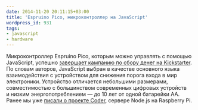```yaml
---
date: 2014-11-20 20:11:15+03:00
title: 'Espruino Pico, микроконтроллер на JavaScript'
wordpress_id: 931
tags:
- javascript
- hardware
---
```


Микроконтроллер Espruino Pico, которым можно управлять с помощью JavaScript, успешно [завершает кампанию по сбору денег на Kickstarter](https://www.kickstarter.com/projects/gfw/espruino-pico-javascript-on-a-usb-stick). По словам авторов, JavaScript выбран в качестве основного языка взаимодействия с устройством для снижения порога входа в мир электроники. Устройство отличается небольшими размерами, совместимостью с большинством современных цифровых устройств и низким энергопотреблением — до 10 лет от одной батарейки АА. Ранее мы уже [писали о проекте Coder](http://web-standards.ru/news/793/), сервере Node.js на Raspberry Pi.
